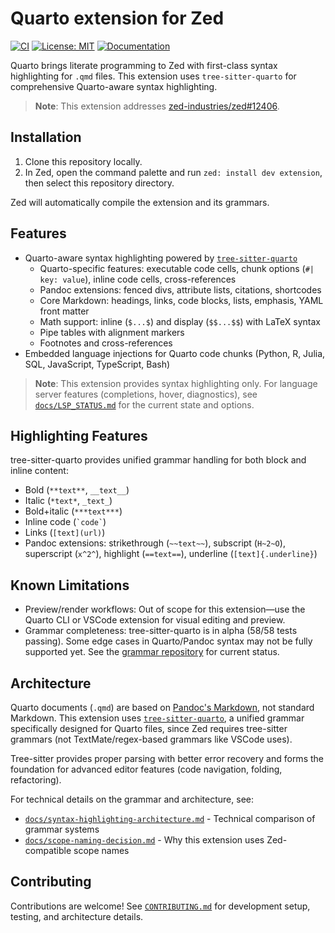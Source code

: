 # Quarto extension for Zed

[![CI](https://github.com/ck37/zed-quarto-extension/actions/workflows/ci.yml/badge.svg)](https://github.com/ck37/zed-quarto-extension/actions/workflows/ci.yml)
[![License: MIT](https://img.shields.io/badge/License-MIT-yellow.svg)](LICENSE)
[![Documentation](https://img.shields.io/badge/docs-available-blue)](docs/)

Quarto brings literate programming to Zed with first-class syntax highlighting for `.qmd` files. This extension uses `tree-sitter-quarto` for comprehensive Quarto-aware syntax highlighting.

> **Note**: This extension addresses [zed-industries/zed#12406](https://github.com/zed-industries/zed/issues/12406).

## Installation

1. Clone this repository locally.
2. In Zed, open the command palette and run `zed: install dev extension`, then select this repository directory.

Zed will automatically compile the extension and its grammars.

## Features

- Quarto-aware syntax highlighting powered by [`tree-sitter-quarto`](https://github.com/ck37/tree-sitter-quarto)
  - Quarto-specific features: executable code cells, chunk options (`#| key: value`), inline code cells, cross-references
  - Pandoc extensions: fenced divs, attribute lists, citations, shortcodes
  - Core Markdown: headings, links, code blocks, lists, emphasis, YAML front matter
  - Math support: inline (`$...$`) and display (`$$...$$`) with LaTeX syntax
  - Pipe tables with alignment markers
  - Footnotes and cross-references
- Embedded language injections for Quarto code chunks (Python, R, Julia, SQL, JavaScript, TypeScript, Bash)

> **Note**: This extension provides syntax highlighting only. For language server features (completions, hover, diagnostics), see [`docs/LSP_STATUS.md`](docs/LSP_STATUS.md) for the current state and options.

## Highlighting Features

tree-sitter-quarto provides unified grammar handling for both block and inline content:

- Bold (`**text**`, `__text__`)
- Italic (`*text*`, `_text_`)
- Bold+italic (`***text***`)
- Inline code (`` `code` ``)
- Links (`[text](url)`)
- Pandoc extensions: strikethrough (`~~text~~`), subscript (`H~2~O`), superscript (`x^2^`), highlight (`==text==`), underline (`[text]{.underline}`)

## Known Limitations

- Preview/render workflows: Out of scope for this extension—use the Quarto CLI or VSCode extension for visual editing and preview.
- Grammar completeness: tree-sitter-quarto is in alpha (58/58 tests passing). Some edge cases in Quarto/Pandoc syntax may not be fully supported yet. See the [grammar repository](https://github.com/ck37/tree-sitter-quarto) for current status.

## Architecture

Quarto documents (`.qmd`) are based on [Pandoc's Markdown](https://pandoc.org/MANUAL.html#pandocs-markdown), not standard Markdown. This extension uses [`tree-sitter-quarto`](https://github.com/ck37/tree-sitter-quarto), a unified grammar specifically designed for Quarto files, since Zed requires tree-sitter grammars (not TextMate/regex-based grammars like VSCode uses).

Tree-sitter provides proper parsing with better error recovery and forms the foundation for advanced editor features (code navigation, folding, refactoring).

For technical details on the grammar and architecture, see:
- [`docs/syntax-highlighting-architecture.md`](docs/syntax-highlighting-architecture.md) - Technical comparison of grammar systems
- [`docs/scope-naming-decision.md`](docs/scope-naming-decision.md) - Why this extension uses Zed-compatible scope names

## Contributing

Contributions are welcome! See [`CONTRIBUTING.md`](CONTRIBUTING.md) for development setup, testing, and architecture details.
